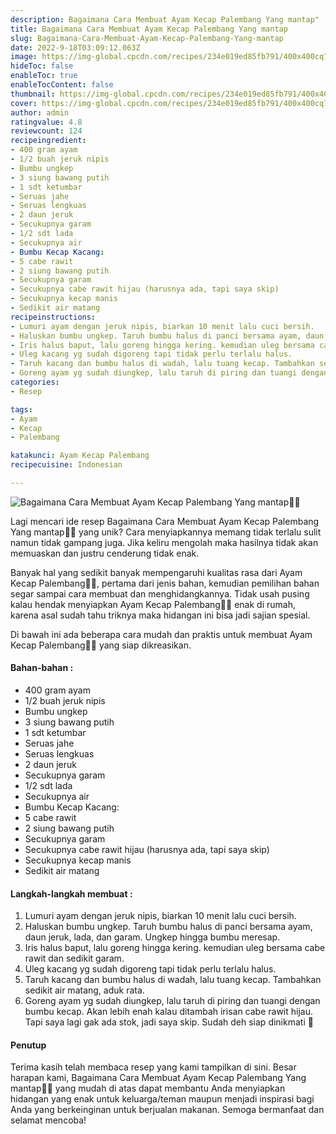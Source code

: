 ```yaml
---
description: Bagaimana Cara Membuat Ayam Kecap Palembang Yang mantap"
title: Bagaimana Cara Membuat Ayam Kecap Palembang Yang mantap
slug: Bagaimana-Cara-Membuat-Ayam-Kecap-Palembang-Yang-mantap
date: 2022-9-18T03:09:12.063Z
image: https://img-global.cpcdn.com/recipes/234e019ed85fb791/400x400cq70/photo.jpg
hideToc: false
enableToc: true
enableTocContent: false
thumbnail: https://img-global.cpcdn.com/recipes/234e019ed85fb791/400x400cq70/photo.jpg
cover: https://img-global.cpcdn.com/recipes/234e019ed85fb791/400x400cq70/photo.jpg
author: admin
ratingvalue: 4.8
reviewcount: 124
recipeingredient:
- 400 gram ayam
- 1/2 buah jeruk nipis
- Bumbu ungkep
- 3 siung bawang putih
- 1 sdt ketumbar
- Seruas jahe
- Seruas lengkuas
- 2 daun jeruk
- Secukupnya garam
- 1/2 sdt lada
- Secukupnya air
- Bumbu Kecap Kacang:
- 5 cabe rawit
- 2 siung bawang putih
- Secukupnya garam
- Secukupnya cabe rawit hijau (harusnya ada, tapi saya skip)
- Secukupnya kecap manis
- Sedikit air matang
recipeinstructions:
- Lumuri ayam dengan jeruk nipis, biarkan 10 menit lalu cuci bersih.
- Haluskan bumbu ungkep. Taruh bumbu halus di panci bersama ayam, daun jeruk, lada, dan garam. Ungkep hingga bumbu meresap.
- Iris halus baput, lalu goreng hingga kering. kemudian uleg bersama cabe rawit dan sedikit garam.
- Uleg kacang yg sudah digoreng tapi tidak perlu terlalu halus.
- Taruh kacang dan bumbu halus di wadah, lalu tuang kecap. Tambahkan sedikit air matang, aduk rata.
- Goreng ayam yg sudah diungkep, lalu taruh di piring dan tuangi dengan bumbu kecap. Akan lebih enah kalau ditambah irisan cabe rawit hijau. Tapi saya lagi gak ada stok, jadi saya skip. Sudah deh siap dinikmati 🥰
categories:
- Resep

tags:
- Ayam
- Kecap
- Palembang

katakunci: Ayam Kecap Palembang
recipecuisine: Indonesian

---
```


![Bagaimana Cara Membuat Ayam Kecap Palembang Yang mantap👩‍🍳](https://img-global.cpcdn.com/recipes/234e019ed85fb791/400x400cq70/photo.jpg)

Lagi mencari ide resep Bagaimana Cara Membuat Ayam Kecap Palembang Yang mantap👩‍🍳 yang unik? Cara menyiapkannya memang tidak terlalu sulit namun tidak gampang juga. Jika keliru mengolah maka hasilnya tidak akan memuaskan dan justru cenderung tidak enak.

Banyak hal yang sedikit banyak mempengaruhi kualitas rasa dari Ayam Kecap Palembang👩‍🍳, pertama dari jenis bahan, kemudian pemilihan bahan segar sampai cara membuat dan menghidangkannya. Tidak usah pusing kalau hendak menyiapkan Ayam Kecap Palembang👩‍🍳 enak di rumah, karena asal sudah tahu triknya maka hidangan ini bisa jadi sajian spesial.

Di bawah ini ada beberapa cara mudah dan praktis untuk membuat Ayam Kecap Palembang👩‍🍳 yang siap dikreasikan.

<!--inarticleads1-->

#### Bahan-bahan :

- 400 gram ayam
- 1/2 buah jeruk nipis
- Bumbu ungkep
- 3 siung bawang putih
- 1 sdt ketumbar
- Seruas jahe
- Seruas lengkuas
- 2 daun jeruk
- Secukupnya garam
- 1/2 sdt lada
- Secukupnya air
- Bumbu Kecap Kacang:
- 5 cabe rawit
- 2 siung bawang putih
- Secukupnya garam
- Secukupnya cabe rawit hijau (harusnya ada, tapi saya skip)
- Secukupnya kecap manis
- Sedikit air matang

<!--inarticleads2-->

#### Langkah-langkah membuat :

1. Lumuri ayam dengan jeruk nipis, biarkan 10 menit lalu cuci bersih.
1. Haluskan bumbu ungkep. Taruh bumbu halus di panci bersama ayam, daun jeruk, lada, dan garam. Ungkep hingga bumbu meresap.
1. Iris halus baput, lalu goreng hingga kering. kemudian uleg bersama cabe rawit dan sedikit garam.
1. Uleg kacang yg sudah digoreng tapi tidak perlu terlalu halus.
1. Taruh kacang dan bumbu halus di wadah, lalu tuang kecap. Tambahkan sedikit air matang, aduk rata.
1. Goreng ayam yg sudah diungkep, lalu taruh di piring dan tuangi dengan bumbu kecap. Akan lebih enah kalau ditambah irisan cabe rawit hijau. Tapi saya lagi gak ada stok, jadi saya skip. Sudah deh siap dinikmati 🥰

#### Penutup

Terima kasih telah membaca resep yang kami tampilkan di sini. Besar harapan kami, Bagaimana Cara Membuat Ayam Kecap Palembang Yang mantap👩‍🍳 yang mudah di atas dapat membantu Anda menyiapkan hidangan yang enak untuk keluarga/teman maupun menjadi inspirasi bagi Anda yang berkeinginan untuk berjualan makanan. Semoga bermanfaat dan selamat mencoba!